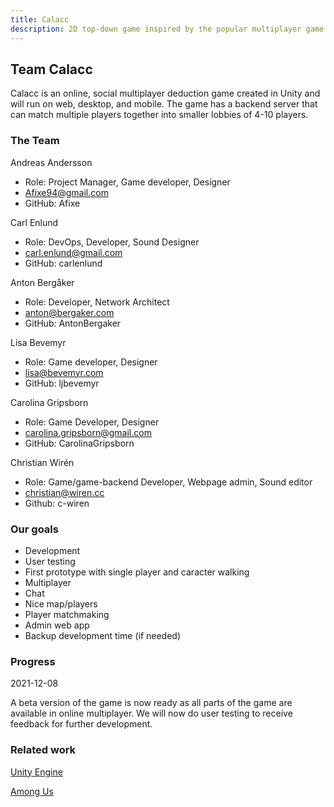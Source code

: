 ```yaml
---
title: Calacc
description: 2D top-down game inspired by the popular multiplayer game Among Us
---
```


## Team Calacc
Calacc is an online, social multiplayer deduction game created in Unity and will run on web, desktop, and mobile. The game has a backend server that can match multiple players together into smaller lobbies of 4-10 players. 

### The Team
Andreas Andersson
- Role: Project Manager, Game developer, Designer
- Afixe94@gmail.com
- GitHub: Afixe

Carl Enlund
- Role: DevOps, Developer, Sound Designer
- carl.enlund@gmail.com
- GitHub: carlenlund

Anton Bergåker
- Role: Developer, Network Architect
- anton@bergaker.com
- GitHub: AntonBergaker

Lisa Bevemyr
- Role: Game developer, Designer
- lisa@bevemyr.com
- GitHub: ljbevemyr

Carolina Gripsborn
- Role: Game Developer, Designer
- carolina.gripsborn@gmail.com 
- GitHub: CarolinaGripsborn

Christian Wirén
- Role: Game/game-backend Developer, Webpage admin, Sound editor
- christian@wiren.cc
- Github: c-wiren


### Our goals
- Development
- User testing
- First prototype with single player and caracter walking
- Multiplayer
- Chat
- Nice map/players
- Player matchmaking
- Admin web app
- Backup development time (if needed)

### Progress
2021-12-08

A beta version of the game is now ready as all parts of the game are available in online multiplayer. We will now do user testing to receive feedback for further development. 

### Related work
[Unity Engine](https://unity.com/)

[Among Us](https://en.wikipedia.org/wiki/Among_Us)

